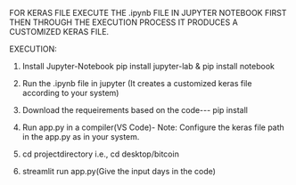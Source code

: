 FOR KERAS FILE EXECUTE THE .ipynb FILE IN JUPYTER NOTEBOOK FIRST THEN THROUGH THE EXECUTION PROCESS IT PRODUCES A CUSTOMIZED KERAS FILE.

EXECUTION:
1. Install Jupyter-Notebook
   pip install jupyter-lab &
   pip install notebook
   
3. Run the .ipynb file in jupyter
   (It creates a customized keras file according to your system)

4. Download the requeirements based on the code---
   pip install <module names as in the code>
   
5. Run app.py in a compiler(VS Code)-
   Note: Configure the keras file path in the app.py as in your system. 

6. cd projectdirectory i.e., cd desktop/bitcoin
   
7. streamlit run app.py(Give the input days in the code)
